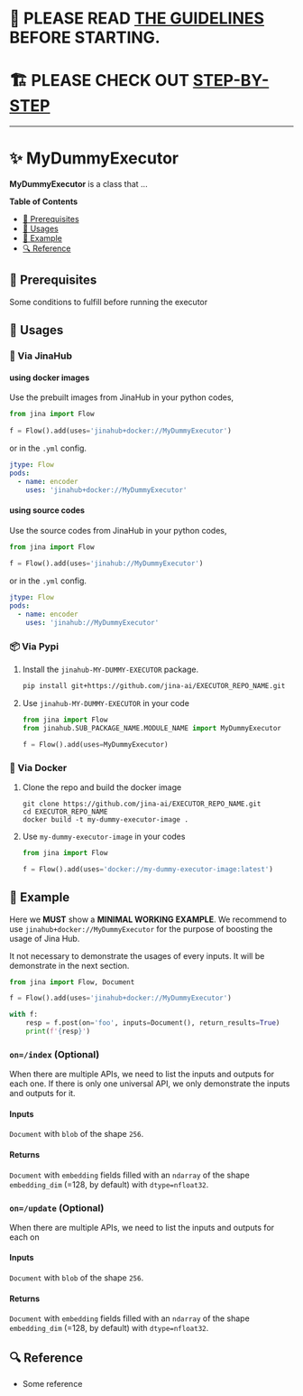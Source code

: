 # 📝 PLEASE READ [THE GUIDELINES](.github/GUIDELINES.md) BEFORE STARTING.

# 🏗️ PLEASE CHECK OUT [STEP-BY-STEP](.github/STEP_BY_STEP.md)

----

# ✨ MyDummyExecutor

**MyDummyExecutor** is a class that ...

<!-- START doctoc generated TOC please keep comment here to allow auto update -->
<!-- DON'T EDIT THIS SECTION, INSTEAD RE-RUN doctoc TO UPDATE -->
**Table of Contents**

- [🌱 Prerequisites](#-prerequisites)
- [🚀 Usages](#-usages)
- [🎉️ Example](#%EF%B8%8F-example)
- [🔍️ Reference](#%EF%B8%8F-reference)

<!-- END doctoc generated TOC please keep comment here to allow auto update -->

## 🌱 Prerequisites

Some conditions to fulfill before running the executor

## 🚀 Usages

### 🚚 Via JinaHub

#### using docker images
Use the prebuilt images from JinaHub in your python codes, 

```python
from jina import Flow
	
f = Flow().add(uses='jinahub+docker://MyDummyExecutor')
```

or in the `.yml` config.
	
```yaml
jtype: Flow
pods:
  - name: encoder
    uses: 'jinahub+docker://MyDummyExecutor'
```

#### using source codes
Use the source codes from JinaHub in your python codes,

```python
from jina import Flow
	
f = Flow().add(uses='jinahub://MyDummyExecutor')
```

or in the `.yml` config.

```yaml
jtype: Flow
pods:
  - name: encoder
    uses: 'jinahub://MyDummyExecutor'
```


### 📦️ Via Pypi

1. Install the `jinahub-MY-DUMMY-EXECUTOR` package.

	```bash
	pip install git+https://github.com/jina-ai/EXECUTOR_REPO_NAME.git
	```

1. Use `jinahub-MY-DUMMY-EXECUTOR` in your code

	```python
	from jina import Flow
	from jinahub.SUB_PACKAGE_NAME.MODULE_NAME import MyDummyExecutor
	
	f = Flow().add(uses=MyDummyExecutor)
	```


### 🐳 Via Docker

1. Clone the repo and build the docker image

	```shell
	git clone https://github.com/jina-ai/EXECUTOR_REPO_NAME.git
	cd EXECUTOR_REPO_NAME
	docker build -t my-dummy-executor-image .
	```

1. Use `my-dummy-executor-image` in your codes

	```python
	from jina import Flow
	
	f = Flow().add(uses='docker://my-dummy-executor-image:latest')
	```
	

## 🎉️ Example 

Here we **MUST** show a **MINIMAL WORKING EXAMPLE**. We recommend to use `jinahub+docker://MyDummyExecutor` for the purpose of boosting the usage of Jina Hub. 

It not necessary to demonstrate the usages of every inputs. It will be demonstrate in the next section.

```python
from jina import Flow, Document

f = Flow().add(uses='jinahub+docker://MyDummyExecutor')

with f:
    resp = f.post(on='foo', inputs=Document(), return_results=True)
	print(f'{resp}')
```

### `on=/index` (Optional)

When there are multiple APIs, we need to list the inputs and outputs for each one. If there is only one universal API, we only demonstrate the inputs and outputs for it.

#### Inputs 

`Document` with `blob` of the shape `256`.

#### Returns

`Document` with `embedding` fields filled with an `ndarray` of the shape `embedding_dim` (=128, by default) with `dtype=nfloat32`.

### `on=/update` (Optional)

When there are multiple APIs, we need to list the inputs and outputs for each on

#### Inputs 

`Document` with `blob` of the shape `256`.

#### Returns

`Document` with `embedding` fields filled with an `ndarray` of the shape `embedding_dim` (=128, by default) with `dtype=nfloat32`.

## 🔍️ Reference
- Some reference

